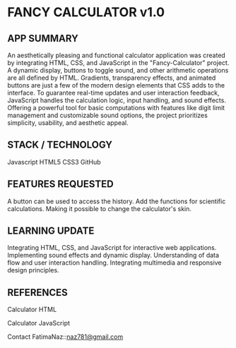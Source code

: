 # FANCY CALCULATOR v1.0


## APP SUMMARY

An aesthetically pleasing and functional calculator application was created by integrating HTML, CSS, and JavaScript in the "Fancy-Calculator" project. A dynamic display, buttons to toggle sound, and other arithmetic operations are all defined by HTML. Gradients, transparency effects, and animated buttons are just a few of the modern design elements that CSS adds to the interface. To guarantee real-time updates and user interaction feedback, JavaScript handles the calculation logic, input handling, and sound effects. Offering a powerful tool for basic computations with features like digit limit management and customizable sound options, the project prioritizes simplicity, usability, and aesthetic appeal.


## STACK / TECHNOLOGY

Javascript
HTML5
CSS3
GitHub


## FEATURES REQUESTED

A button can be used to access the history.
Add the functions for scientific calculations.
Making it possible to change the calculator's skin.


## LEARNING UPDATE

Integrating HTML, CSS, and JavaScript for interactive web applications.
Implementing sound effects and dynamic display.
Understanding of data flow and user interaction handling. 
Integrating multimedia and responsive design principles.


## REFERENCES

Calculator HTML

Calculator JavaScript

Contact FatimaNaz::naz781@gmail.com
